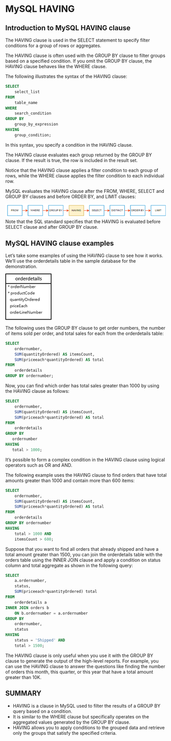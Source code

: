 # MySQL HAVING

## Introduction to MySQL HAVING clause

The HAVING clause is used in the SELECT statement to specify filter conditions for a group of rows or aggregates.

The HAVING clause is often used with the GROUP BY clause to filter groups based on a specified condition. If you omit the GROUP BY clause, the HAVING clause behaves like the WHERE clause.

The following illustrates the syntax of the HAVING clause:

```sql
SELECT
    select_list
FROM
    table_name
WHERE
    search_condition
GROUP BY
    group_by_expression
HAVING
    group_condition;
```

In this syntax, you specify a condition in the HAVING clause.

The HAVING clause evaluates each group returned by the GROUP BY clause. If the result is true, the row is included in the result set.

Notice that the HAVING clause applies a filter condition to each group of rows, while the WHERE clause applies the filter condition to each individual row.

MySQL evaluates the HAVING clause after the FROM, WHERE, SELECT and GROUP BY clauses and before ORDER BY, and LIMIT clauses:

<img src="./images/having.png" alt="" />
Note that the SQL standard specifies that the HAVING is evaluated before SELECT clause and after GROUP BY clause.

## MySQL HAVING clause examples

Let’s take some examples of using the HAVING clause to see how it works. We’ll use the orderdetails table in the sample database for the demonstration.

<img src="./images/orderdetails.png" alt="" />

The following uses the GROUP BY clause to get order numbers, the number of items sold per order, and total sales for each from the orderdetails table:

```sql
SELECT
    ordernumber,
    SUM(quantityOrdered) AS itemsCount,
    SUM(priceeach*quantityOrdered) AS total
FROM
    orderdetails
GROUP BY ordernumber;
```

Now, you can find which order has total sales greater than 1000 by using the HAVING clause as follows:

```sql
SELECT
    ordernumber,
    SUM(quantityOrdered) AS itemsCount,
    SUM(priceeach*quantityOrdered) AS total
FROM
    orderdetails
GROUP BY
   ordernumber
HAVING
   total > 1000;
```

It’s possible to form a complex condition in the HAVING clause using logical operators such as OR and AND.

The following example uses the HAVING clause to find orders that have total amounts greater than 1000 and contain more than 600 items:

```sql
SELECT
    ordernumber,
    SUM(quantityOrdered) AS itemsCount,
    SUM(priceeach*quantityOrdered) AS total
FROM
    orderdetails
GROUP BY ordernumber
HAVING
    total > 1000 AND
    itemsCount > 600;
```

Suppose that you want to find all orders that already shipped and have a total amount greater than 1500, you can join the orderdetails table with the orders table using the INNER JOIN clause and apply a condition on status column and total aggregate as shown in the following query:

```sql
SELECT
    a.ordernumber,
    status,
    SUM(priceeach*quantityOrdered) total
FROM
    orderdetails a
INNER JOIN orders b
    ON b.ordernumber = a.ordernumber
GROUP BY
    ordernumber,
    status
HAVING
    status = 'Shipped' AND
    total > 1500;
```

The HAVING clause is only useful when you use it with the GROUP BY clause to generate the output of the high-level reports. For example, you can use the HAVING clause to answer the questions like finding the number of orders this month, this quarter, or this year that have a total amount greater than 10K.

## SUMMARY

- HAVING is a clause in MySQL used to filter the results of a GROUP BY query based on a condition.
- It is similar to the WHERE clause but specifically operates on the aggregated values generated by the GROUP BY clause.
- HAVING allows you to apply conditions to the grouped data and retrieve only the groups that satisfy the specified criteria.
